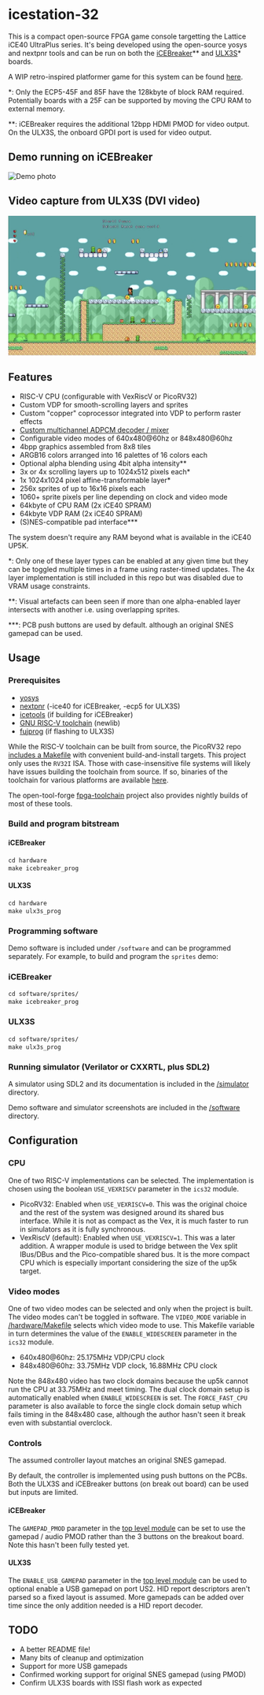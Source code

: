 # icestation-32

This is a compact open-source FPGA game console targetting the Lattice iCE40 UltraPlus series. It's being developed using the open-source yosys and nextpnr tools and can be run on both the [iCEBreaker](https://github.com/icebreaker-fpga/icebreaker)** and [ULX3S](https://github.com/emard/ulx3s)* boards.

A WIP retro-inspired platformer game for this system can be found [here](https://github.com/dan-rodrigues/super-miyamoto-sprint).

*: Only the ECP5-45F and 85F have the 128kbyte of block RAM required. Potentially boards with a 25F can be supported by moving the CPU RAM to external memory.

**: iCEBreaker requires the additional 12bpp HDMI PMOD for video output. On the ULX3S, the onboard GPDI port is used for video output.

## Demo running on iCEBreaker
![Demo photo](photos/main.jpg)

## Video capture from ULX3S (DVI video)
![HDMI capture from ULX3S](photos/ulx3s_hdmi_capture.jpg)

## Features

* RISC-V CPU (configurable with VexRiscV or PicoRV32)
* Custom VDP for smooth-scrolling layers and sprites
* Custom "copper" coprocessor integrated into VDP to perform raster effects
* [Custom multichannel ADPCM decoder / mixer](https://github.com/dan-rodrigues/ics-adpcm)
* Configurable video modes of 640x480@60hz or 848x480@60hz
* 4bpp graphics assembled from 8x8 tiles
* ARGB16 colors arranged into 16 palettes of 16 colors each
* Optional alpha blending using 4bit alpha intensity**
* 3x or 4x scrolling layers up to 1024x512 pixels each*
* 1x 1024x1024 pixel affine-transformable layer*
* 256x sprites of up to 16x16 pixels each
* 1060+ sprite pixels per line depending on clock and video mode
* 64kbyte of CPU RAM (2x iCE40 SPRAM)
* 64kbyte VDP RAM (2x iCE40 SPRAM)
* (S)NES-compatible pad interface***

The system doesn't require any RAM beyond what is available in the iCE40 UP5K.

*: Only one of these layer types can be enabled at any given time but they can be toggled multiple times in a frame using raster-timed updates. The 4x layer implementation is still included in this repo but was disabled due to VRAM usage constraints.

**: Visual artefacts can been seen if more than one alpha-enabled layer intersects with another i.e. using overlapping sprites.

***: PCB push buttons are used by default. although an original SNES gamepad can be used.

## Usage

### Prerequisites

* [yosys](https://github.com/YosysHQ/yosys)
* [nextpnr](https://github.com/YosysHQ/nextpnr) (-ice40 for iCEBreaker, -ecp5 for ULX3S)
* [icetools](https://github.com/YosysHQ/icestorm) (if building for iCEBreaker)
* [GNU RISC-V toolchain](https://github.com/riscv/riscv-gnu-toolchain) (newlib)
* [fujprog](https://github.com/kost/fujprog) (if flashing to ULX3S)

While the RISC-V toolchain can be built from source, the PicoRV32 repo [includes a Makefile](https://github.com/cliffordwolf/picorv32#building-a-pure-rv32i-toolchain) with convenient build-and-install targets. This project only uses the `RV32I` ISA. Those with case-insensitive file systems will likely have issues building the toolchain from source. If so, binaries of the toolchain for various platforms are available [here](https://github.com/xpack-dev-tools/riscv-none-embed-gcc-xpack/releases/tag/v8.3.0-1.1).

The open-tool-forge [fpga-toolchain](https://github.com/open-tool-forge/fpga-toolchain) project also provides nightly builds of most of these tools.

### Build and program bitstream

#### iCEBreaker

```
cd hardware
make icebreaker_prog
```

#### ULX3S

```
cd hardware
make ulx3s_prog
```

### Programming software

Demo software is included under `/software` and can be programmed separately. For example, to build and program the `sprites` demo:

### iCEBreaker

```
cd software/sprites/
make icebreaker_prog
```

### ULX3S

```
cd software/sprites/
make ulx3s_prog
```

### Running simulator (Verilator or CXXRTL, plus SDL2)

A simulator using SDL2 and its documentation is included in the [/simulator](simulator/) directory.

Demo software and simulator screenshots are included in the [/software](software/) directory.

## Configuration

### CPU

One of two RISC-V implementations can be selected. The implementation is chosen using the boolean `USE_VEXRISCV` parameter in the `ics32` module.

* PicoRV32: Enabled when `USE_VEXRISCV=0`. This was the original choice and the rest of the system was designed around its shared bus interface. While it is not as compact as the Vex, it is much faster to run in simulators as it is fully synchronous.
* VexRiscV (default): Enabled when `USE_VEXRISCV=1`. This was a later addition. A wrapper module is used to bridge between the Vex split IBus/DBus and the Pico-compatible shared bus. It is the more compact CPU which is especially important considering the size of the up5k target.

### Video modes

One of two video modes can be selected and only when the project is built. The video modes can't be toggled in software. The `VIDEO_MODE` variable in [/hardware/Makefile](hardware/Makefile) selects which video mode to use. This Makefile variable in turn determines the value of the `ENABLE_WIDESCREEN` parameter in the `ics32` module.

* 640x480@60hz: 25.175MHz VDP/CPU clock
* 848x480@60hz: 33.75MHz VDP clock, 16.88MHz CPU clock

Note the 848x480 video has two clock domains because the up5k cannot run the CPU at 33.75MHz and meet timing. The dual clock domain setup is automatically enabled when `ENABLE_WIDESCREEN` is set. The `FORCE_FAST_CPU` parameter is also available to force the single clock domain setup which fails timing in the 848x480 case, although the author hasn't seen it break even with substantial overclock.

### Controls

The assumed controller layout matches an original SNES gamepad.

By default, the controller is implemented using push buttons on the PCBs. Both the ULX3S and iCEBreaker buttons (on break out board) can be used but inputs are limited.

#### iCEBreaker

The `GAMEPAD_PMOD` parameter in the [top level module](/hardware/icebreaker/ics32_top_icebreaker.v) can be set to use the gamepad / audio PMOD rather than the 3 buttons on the breakout board. Note this hasn't been fully tested yet.

#### ULX3S

The `ENABLE_USB_GAMEPAD` parameter in the [top level module](/hardware/ulx3s/ics32_top_ulx3s.v) can be used to optional enable a USB gamepad on port US2. HID report descriptors aren't parsed so a fixed layout is assumed. More gamepads can be added over time since the only addition needed is a HID report decoder.

## TODO

* A better README file!
* Many bits of cleanup and optimization
* Support for more USB gamepads
* Confirmed working support for original SNES gamepad (using PMOD)
* Confirm ULX3S boards with ISSI flash work as expected

